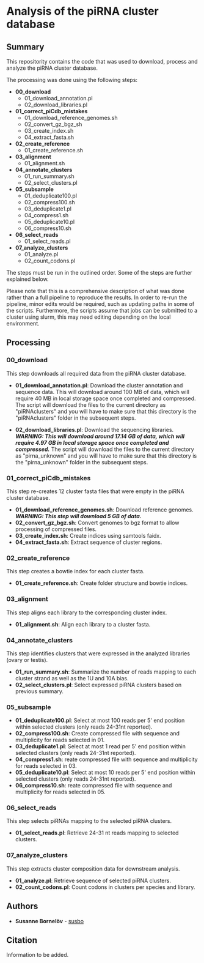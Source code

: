 # Analysis of the piRNA cluster database

## Summary

This repositority contains the code that was used to download, process and analyze the piRNA cluster database.

The processing was done using the following steps:

* **00_download**
	* 01_download_annotation.pl
	* 02_download_libraries.pl
* **01_correct_piCdb_mistakes**
	* 01_download_reference_genomes.sh
	* 02_convert_gz_bgz_sh
	* 03_create_index.sh
	* 04_extract_fasta.sh
* **02_create_reference**
	* 01_create_reference.sh
* **03_alignment**
	* 01_alignment.sh
* **04_annotate_clusters**
	* 01_run_summary.sh
	* 02_select_clusters.pl
* **05_subsample**
	* 01_deduplicate100.pl
	* 02_compress100.sh
	* 03_deduplicate1.pl
	* 04_compress1.sh
	* 05_deduplicate10.pl
	* 06_compress10.sh
* **06_select_reads**
	* 01_select_reads.pl
* **07_analyze_clusters**
	* 01_analyze.pl
	* 02_count_codons.pl

The steps must be run in the outlined order. Some of the steps are further explained below.

Please note that this is a comprehensive description of what was done rather than a full pipeline to reproduce the results. In order to re-run the pipeline, minor edits would be required, such as updating paths in some of the scripts. Furthermore, the scripts assume that jobs can be submitted to a cluster using slurm, this may need editing depending on the local environment.

## Processing

### 00_download

This step downloads all required data from the piRNA cluster database.

* **01_download_annotation.pl**: Download the cluster annotation and sequence data. This will download around 100 MB of data, which will require 40 MB in local storage space once completed and compressed. The script will download the files to the current directory as "piRNAclusters" and you will have to make sure that this directory is the "piRNAclusters" folder in the subsequent steps.

* **02_download_libraries.pl**: Download the sequencing libraries. **_WARNING: This will download around 17.14 GB of data, which will require 4.97 GB in local storage space once completed and compressed._** The script will download the files to the current directory as "pirna_unknown" and you will have to make sure that this directory is the "pirna_unknown" folder in the subsequent steps.

### 01_correct_piCdb_mistakes

This step re-creates 12 cluster fasta files that were empty in the piRNA cluster database.

* **01_download_reference_genomes.sh**: Download reference genomes. **_WARNING: This step will download 5 GB of data._**
* **02_convert_gz_bgz.sh**: Convert genomes to bgz format to allow processing of compressed files.
* **03_create_index.sh**: Create indices using samtools faidx.
* **04_extract_fasta.sh**: Extract sequence of cluster regions.

### 02_create_reference

This step creates a bowtie index for each cluster fasta.

* **01_create_reference.sh**: Create folder structure and bowtie indices.

### 03_alignment

This step aligns each library to the corresponding cluster index.

* **01_alignment.sh**: Align each library to a cluster fasta.

### 04_annotate_clusters

This step identifies clusters that were expressed in the analyzed libraries (ovary or testis).

* **01_run_summary.sh**: Summarize the number of reads mapping to each cluster strand as well as the 1U and 10A bias. 
* **02_select_clusters.pl**: Select expressed piRNA clusters based on previous summary.

### 05_subsample

* **01_deduplicate100.pl**: Select at most 100 reads per 5' end position within selected clusters (only reads 24-31nt reported).
* **02_compress100.sh**: Create compressed file with sequence and multiplicity for reads selected in 01.
* **03_deduplicate1.pl**: Select at most 1 read per 5' end position within selected clusters (only reads 24-31nt reported).
* **04_compress1.sh**: reate compressed file with sequence and multiplicity for reads selected in 03.
* **05_deduplicate10.pl**: Select at most 10 reads per 5' end position within selected clusters (only reads 24-31nt reported).
* **06_compress10.sh**: reate compressed file with sequence and multiplicity for reads selected in 05.

### 06_select_reads

This step selects piRNAs mapping to the selected piRNA clusters.

* **01_select_reads.pl**: Retrieve 24-31 nt reads mapping to selected clusters.

### 07_analyze_clusters

This step extracts cluster composition data for downstream analysis.

* **01_analyze.pl**: Retrieve sequence of selected piRNA clusters.
* **02_count_codons.pl**: Count codons in clusters per species and library.

## Authors

* **Susanne Bornelöv** - [susbo](https://github.com/susbo)

## Citation

Information to be added.
